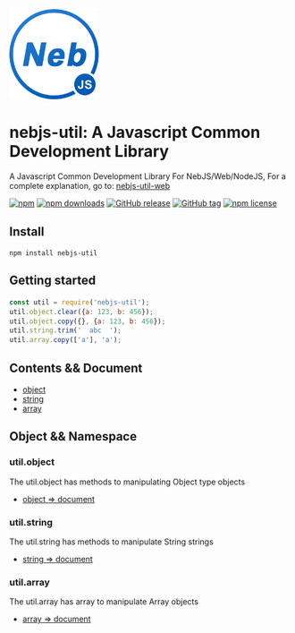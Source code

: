 <img width="160px" src="https://raw.githubusercontent.com/nebjs/nebjs-util-web/master/images/logo.png">

# nebjs-util: A Javascript Common Development Library

A Javascript Common Development Library For NebJS/Web/NodeJS, For a complete explanation, go to:
[nebjs-util-web](https://nebjs.github.io/nebjs-util-web/)

[![npm](https://img.shields.io/npm/v/nebjs-util.svg)](https://www.npmjs.com/package/nebjs-util)
[![npm downloads](https://img.shields.io/npm/dm/nebjs-util.svg)](https://www.npmjs.com/package/nebjs-util)
[![GitHub release](https://img.shields.io/github/release/nebjs/nebjs-util.svg)](https://github.com/nebjs/nebjs-util)
[![GitHub tag](https://img.shields.io/github/tag/nebjs/nebjs-util.svg)](https://github.com/nebjs/nebjs-util)
[![npm license](https://img.shields.io/npm/l/nebjs-util.svg)](/LICENSE)
<!--[![GitHub package](https://img.shields.io/github/package-json/v/nebjs/nebjs-util.svg)](https://github.com/nebjs/nebjs-util)
[![GitHub tag](https://img.shields.io/github/commits-since/nebjs/nebjs-util/v1.0.8.svg)](https://github.com/nebjs/nebjs-util)-->

## Install

```
npm install nebjs-util
```

## Getting started
```javascript
const util = require('nebjs-util');
util.object.clear({a: 123, b: 456});
util.object.copy({}, {a: 123, b: 456});
util.string.trim('  abc  ');
util.array.copy(['a'], 'a');
```

## Contents && Document

- [object](/doc/object.md)
- [string](/doc/string.md)
- [array](/doc/array.md)

<span id="object"></span>

## Object && Namespace
### util.object
The util.object has methods to manipulating Object type objects
- [object  => document](/doc/object.md)

### util.string
The util.string has methods to manipulate String strings
- [string  => document](/doc/string.md)

### util.array
The util.array has array to manipulate Array objects
- [array  => document](/doc/array.md)

